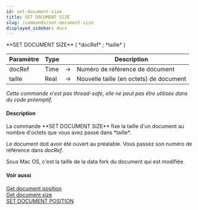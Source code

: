 ```yaml
---
id: set-document-size
title: SET DOCUMENT SIZE
slug: /commands/set-document-size
displayed_sidebar: docs
---
```


<!--REF #_command_.SET DOCUMENT SIZE.Syntax-->**SET DOCUMENT SIZE** ( *docRef* ; *taille* )<!-- END REF-->
<!--REF #_command_.SET DOCUMENT SIZE.Params-->
| Paramètre | Type |  | Description |
| --- | --- | --- | --- |
| docRef | Time | &#8594;  | Numéro de référence de document |
| taille | Real | &#8594;  | Nouvelle taille (en octets) de document |

<!-- END REF-->

*Cette commande n'est pas thread-safe, elle ne peut pas être utilisée dans du code préemptif.*


#### Description 

<!--REF #_command_.SET DOCUMENT SIZE.Summary-->La commande **SET DOCUMENT SIZE** fixe la taille d'un document au nombre d'octets que vous avez passé dans *taille*.<!-- END REF--> 

Le document doit avoir été ouvert au préalable. Vous passez son numéro de référence dans *docRef*.

Sous Mac OS, c'est la taille de la data fork du document qui est modifiée.

#### Voir aussi 

[Get document position](get-document-position.md)  
[Get document size](get-document-size.md)  
[SET DOCUMENT POSITION](set-document-position.md)  